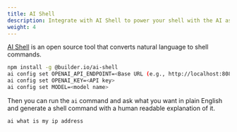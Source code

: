 ```yaml
---
title: AI Shell
description: Integrate with AI Shell to power your shell with the AI assistant.
weight: 4
---
```


[AI Shell](https://github.com/BuilderIO/ai-shell) is an open source tool that converts natural language to shell commands.

```bash
npm install -g @builder.io/ai-shell
ai config set OPENAI_API_ENDPOINT=<Base URL (e.g., http://localhost:8080/v1)>
ai config set OPENAI_KEY=<API key>
ai config set MODEL=<model name>
```

Then you can run the `ai` command and ask what you want in plain English and generate a shell command with a human readable explanation of it.

```bash
ai what is my ip address
```

